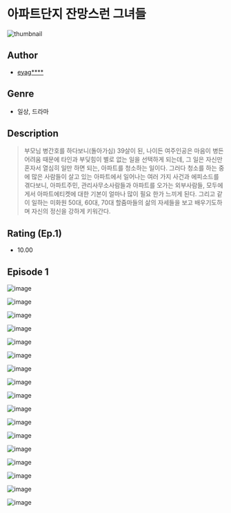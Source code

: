 # 아파트단지 잔망스런 그녀들
![thumbnail](https://image-comic.pstatic.net/user_contents_data/challenge_comic/2023/05/23/108715/upload_7089568952278803513_480x623.jpeg)

## Author
- [eyag****](https://comic.naver.com/artistTitle?id=108715)

## Genre
- 일상, 드라마

## Description
> 부모님 병간호를 하다보니(돌아가심) 39살이 된, 나이든 여주인공은 마음이 병든 어려움 때문에 타인과 부딪힘이 별로 없는 일을 선택하게 되는데, 그 일은 자신만 혼자서 열심히 일만 하면 되는, 아파트를 청소하는 일이다. 그러다 청소를 하는 중에 많은 사람들이 살고 있는 아파트에서 일어나는 여러 가지 사건과 에피소드를 겪다보니, 아파트주민, 관리사무소사람들과 아파트를 오가는 외부사람들, 모두에게서 아파트에티켓에 대한 기본이 얼마나 많이 필요 한가 느끼게 된다. 그리고 같이 일하는 미화원 50대, 60대, 70대 할줌마들의 삶의 자세들을 보고 배우기도하며 자신의 정신을 강하게 키워간다.


## Rating (Ep.1)
- 10.00

## Episode 1
![image](https://image-comic.pstatic.net/user_contents_data/challenge_comic/2023/05/23/108715/upload_4120853278296848737.jpeg)

![image](https://image-comic.pstatic.net/user_contents_data/challenge_comic/2023/05/23/108715/upload_3702349448804984114.jpeg)

![image](https://image-comic.pstatic.net/user_contents_data/challenge_comic/2023/05/23/108715/upload_3473176243920647223.jpeg)

![image](https://image-comic.pstatic.net/user_contents_data/challenge_comic/2023/05/23/108715/upload_3774973493161112887.jpeg)

![image](https://image-comic.pstatic.net/user_contents_data/challenge_comic/2023/05/23/108715/upload_7221858883469717857.jpeg)

![image](https://image-comic.pstatic.net/user_contents_data/challenge_comic/2023/05/23/108715/upload_3630858094679188025.jpeg)

![image](https://image-comic.pstatic.net/user_contents_data/challenge_comic/2023/05/23/108715/upload_3702864029658866996.jpeg)

![image](https://image-comic.pstatic.net/user_contents_data/challenge_comic/2023/05/23/108715/upload_4049080638257063270.jpeg)

![image](https://image-comic.pstatic.net/user_contents_data/challenge_comic/2023/05/23/108715/upload_3472328528998185013.jpeg)

![image](https://image-comic.pstatic.net/user_contents_data/challenge_comic/2023/05/23/108715/upload_7377240543876964913.jpeg)

![image](https://image-comic.pstatic.net/user_contents_data/challenge_comic/2023/05/23/108715/upload_3703759225380693297.jpeg)

![image](https://image-comic.pstatic.net/user_contents_data/challenge_comic/2023/05/23/108715/upload_7219614775942407480.jpeg)

![image](https://image-comic.pstatic.net/user_contents_data/challenge_comic/2023/05/23/108715/upload_3689119038370309176.jpeg)

![image](https://image-comic.pstatic.net/user_contents_data/challenge_comic/2023/05/23/108715/upload_3906419008864597602.jpeg)

![image](https://image-comic.pstatic.net/user_contents_data/challenge_comic/2023/05/23/108715/upload_7291434669259699507.jpeg)

![image](https://image-comic.pstatic.net/user_contents_data/challenge_comic/2023/05/23/108715/upload_7306017500585616950.jpeg)

![image](https://image-comic.pstatic.net/user_contents_data/challenge_comic/2023/05/23/108715/upload_3775532951403652409.jpeg)
